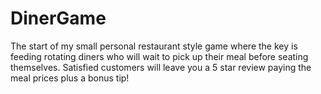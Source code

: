 # DinerGame
The start of my small personal restaurant style game where the key is feeding rotating diners who will wait to pick up their meal before seating themselves. Satisfied customers will leave you a 5 star review paying the meal prices plus a bonus tip!
